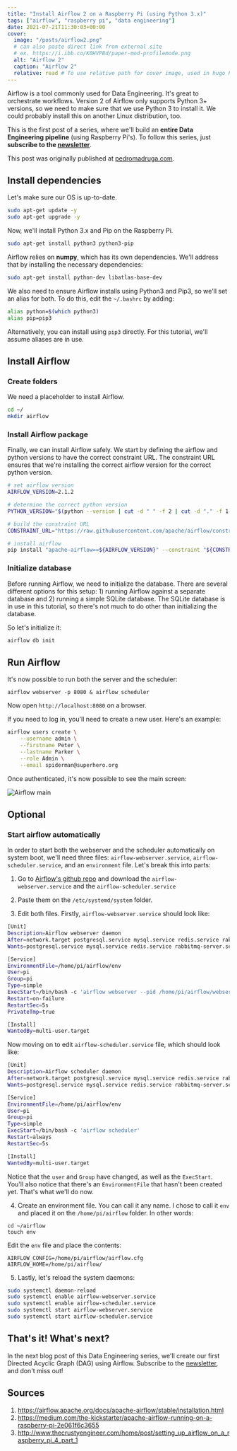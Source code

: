 ```yaml
---
title: "Install Airflow 2 on a Raspberry Pi (using Python 3.x)"
tags: ["airflow", "raspberry pi", "data engineering"]
date: 2021-07-21T11:30:03+00:00
cover:
  image: "/posts/airflow2.png"
  # can also paste direct link from external site
  # ex. https://i.ibb.co/K0HVPBd/paper-mod-profilemode.png
  alt: "Airflow 2"
  caption: "Airflow 2"
  relative: read # To use relative path for cover image, used in hugo Page-bundles
---
```


Airflow is a tool commonly used for Data Engineering. It's great to orchestrate workflows. Version 2 of Airflow only supports Python 3+ versions, so we need to make sure that we use Python 3 to install it. We could probably install this on another Linux distribution, too.

This is the first post of a series, where we'll build an **entire Data Engineering pipeline** (using Raspberry Pi's). To follow this series, just **subscribe to the [newsletter](https://pedromadruga.com/newsletter)**.

This post was originally published at [pedromadruga.com](https://pedromadruga.com/posts/airflow-install/).

## Install dependencies

Let's make sure our OS is up-to-date.

```bash
sudo apt-get update -y
sudo apt-get upgrade -y
```

Now, we'll install Python 3.x and Pip on the Raspberry Pi.

```bash
sudo apt-get install python3 python3-pip
```

Airflow relies on **numpy**, which has its own dependencies. We'll address that by installing the necessary dependencies:

```bash
sudo apt-get install python-dev libatlas-base-dev
```

We also need to ensure Airflow installs using Python3 and Pip3, so we'll set an alias for both. To do this, edit the `~/.bashrc` by adding:

```bash
alias python=$(which python3)
alias pip=pip3
```

Alternatively, you can install using `pip3` directly. For this tutorial, we'll assume aliases are in use.

## Install Airflow

### Create folders

We need a placeholder to install Airflow.

```bash
cd ~/
mkdir airflow
```

### Install Airflow package

Finally, we can install Airflow safely. We start by defining the airflow and python versions to have the correct constraint URL. The constraint URL ensures that we're installing the correct airflow version for the correct python version.

```bash
# set airflow version
AIRFLOW_VERSION=2.1.2

# determine the correct python version
PYTHON_VERSION="$(python --version | cut -d " " -f 2 | cut -d "." -f 1-2)"

# build the constraint URL
CONSTRAINT_URL="https://raw.githubusercontent.com/apache/airflow/constraints-${AIRFLOW_VERSION}/constraints-${PYTHON_VERSION}.txt"

# install airflow
pip install "apache-airflow==${AIRFLOW_VERSION}" --constraint "${CONSTRAINT_URL}"
```

### Initialize database

Before running Airflow, we need to initialize the database. There are several different options for this setup: 1) running Airflow against a separate database and 2) running a simple SQLite database. The SQLite database is in use in this tutorial, so there's not much to do other than initializing the database.

So let's initialize it:

```bash
airflow db init
```

## Run Airflow

It's now possible to run both the server and the scheduler:

```
airflow webserver -p 8080 & airflow scheduler
```

Now open `http://localhost:8080` on a browser.

If you need to log in, you'll need to create a new user. Here's an example:

```bash
airflow users create \
    --username admin \
    --firstname Peter \
    --lastname Parker \
    --role Admin \
    --email spiderman@superhero.org
```

Once authenticated, it's now possible to see the main screen:

![Airflow main](/posts/airflow1.png)

## Optional

### Start airflow automatically

In order to start both the webserver and the scheduler automatically on system boot, we'll need three files: `airflow-webserver.service`, `airflow-scheduler.service`, and an `environment` file. Let's break this into parts:

1. Go to [Airflow's github repo](https://github.com/apache/airflow/tree/master/scripts/systemd) and download the `airflow-webserver.service` and the `airflow-scheduler.service`

2. Paste them on the `/etc/systemd/system` folder.

3. Edit both files. Firstly, `airflow-webserver.service` should look like:

```bash
[Unit]
Description=Airflow webserver daemon
After=network.target postgresql.service mysql.service redis.service rabbitmq-server.service
Wants=postgresql.service mysql.service redis.service rabbitmq-server.service

[Service]
EnvironmentFile=/home/pi/airflow/env
User=pi
Group=pi
Type=simple
ExecStart=/bin/bash -c 'airflow webserver --pid /home/pi/airflow/webserver.pid'
Restart=on-failure
RestartSec=5s
PrivateTmp=true

[Install]
WantedBy=multi-user.target
```

Now moving on to edit `airflow-scheduler.service` file, which should look like:

```bash
[Unit]
Description=Airflow scheduler daemon
After=network.target postgresql.service mysql.service redis.service rabbitmq-server.service
Wants=postgresql.service mysql.service redis.service rabbitmq-server.service

[Service]
EnvironmentFile=/home/pi/airflow/env
User=pi
Group=pi
Type=simple
ExecStart=/bin/bash -c 'airflow scheduler'
Restart=always
RestartSec=5s

[Install]
WantedBy=multi-user.target
```

Notice that the `user` and `Group` have changed, as well as the `ExecStart`. You'll also notice that there's an `EnvironmentFile` that hasn't been created yet. That's what we'll do now.

4. Create an environment file. You can call it any name. I chose to call it `env` and placed it on the `/home/pi/airflow` folder. In other words:

```
cd ~/airflow
touch env
```

Edit the `env` file and place the contents:

```
AIRFLOW_CONFIG=/home/pi/airflow/airflow.cfg
AIRFLOW_HOME=/home/pi/airflow/
```

5. Lastly, let's reload the system daemons:

```bash
sudo systemctl daemon-reload
sudo systemctl enable airflow-webserver.service
sudo systemctl enable airflow-scheduler.service
sudo systemctl start airflow-webserver.service
sudo systemctl start airflow-scheduler.service
```

## That's it! What's next?

In the next blog post of this Data Engineering series, we'll create our first Directed Acyclic Graph (DAG) using Airflow. Subscribe to the [newsletter](https://pedromadruga.com), and don't miss out!

## Sources

1. https://airflow.apache.org/docs/apache-airflow/stable/installation.html
2. https://medium.com/the-kickstarter/apache-airflow-running-on-a-raspberry-pi-2e061f6c3655
3. http://www.thecrustyengineer.com/home/post/setting_up_airflow_on_a_raspberry_pi_4_part_1
